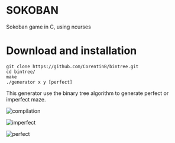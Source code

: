 # SOKOBAN
Sokoban game in C, using ncurses

# Download and installation
```
git clone https://github.com/CorentinB/bintree.git
cd bintree/
make
./generator x y [perfect]
```

This generator use the binary tree algorithm to generate perfect or imperfect maze.

![compilation](http://image.noelshack.com/fichiers/2018/23/6/1528558787-capture-d-ecran-2018-06-09-a-17-35-02.png)

![imperfect](http://image.noelshack.com/fichiers/2018/23/6/1528558787-capture-d-ecran-2018-06-09-a-17-35-24.png)

![perfect](http://image.noelshack.com/fichiers/2018/23/6/1528558787-capture-d-ecran-2018-06-09-a-17-35-44.png)
